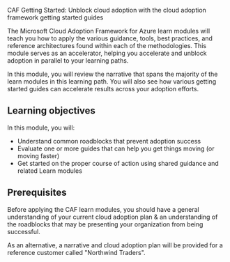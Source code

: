 CAF Getting Started: Unblock cloud adoption with the cloud adoption framework getting started guides

The Microsoft Cloud Adoption Framework for Azure learn modules will teach you how to apply the various guidance, tools, best practices, and reference architectures found within each of the methodologies. This module serves as an accelerator, helping you accelerate and unblock adoption in parallel to your learning paths.

In this module, you will review the narrative that spans the majority of the learn modules in this learning path. You will also see how various getting started guides can accelerate results across your adoption efforts.

## Learning objectives

In this module, you will:

- Understand common roadblocks that prevent adoption success
- Evaluate one or more guides that can help you get things moving (or moving faster)
- Get started on the proper course of action using shared guidance and related Learn modules

## Prerequisites

Before applying the CAF learn modules, you should have a general understanding of your current cloud adoption plan & an understanding of the roadblocks that may be presenting your organization from being successful.

As an alternative, a narrative and cloud adoption plan will be provided for a reference customer called "Northwind Traders".
